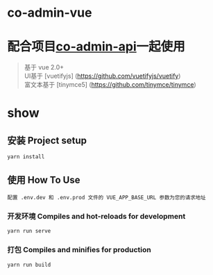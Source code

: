 co-admin-vue
===============

配合项目[co-admin-api](https://github.com/kekodmc/co-admin-api)一起使用
===============

> 基于 vue 2.0+ <br/>
> UI基于 [vuetifyjs] (https://github.com/vuetifyjs/vuetify) <br/>
> 富文本基于 [tinymce5] (https://github.com/tinymce/tinymce) <br/>

# show

## 安装 Project setup
```
yarn install
```
## 使用 How To Use
```
配置 .env.dev 和 .env.prod 文件的 VUE_APP_BASE_URL 参数为您的请求地址
```

### 开发环境 Compiles and hot-reloads for development
```
yarn run serve
```

### 打包 Compiles and minifies for production
```
yarn run build
```
